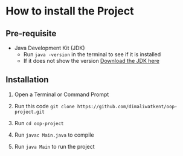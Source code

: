 # How to install the Project

## Pre-requisite

- Java Development Kit (JDK)
    - Run `java -version` in the terminal to see if it is installed
    - If it does not show the version [Download the JDK here](https://www.oracle.com/java/technologies/downloads/)

## Installation

1. Open a Terminal or Command Prompt
2. Run this code `git clone https://github.com/dimaliwatkent/oop-project.git`


3. Run `cd oop-project`


4. Run `javac Main.java` to compile


5. Run `java Main` to run the project
